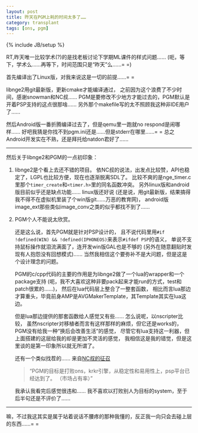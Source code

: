 ```yaml
---
layout: post
title: 昨天在PGM上耗的时间太多了……
category: transplant
tags: [ons, pgm]
---
```

{% include JB/setup %}

RT,昨天唯一比较学术(?)的是找老板讨论下学期ML课件的样式问题……
(呃，等下，学术么……再等下，时间范围只是&ldquo;昨天&rdquo;么……= =)

首先编译出了Linux版，对我来说这是一切的前提……= =

libnge2用git最新版，更新cmake才能编译通过，
之前因为这个浪费了不少时间，感谢snowman和NC叔……
PGM是要修改不少地方才能过去的，PGM默认是开着PSP支持的这点很那啥……
另外那个makefile写的太不照顾我这种非IDE用户了……

然后Android版一番折腾编译过去了，但是qemu里一跑就no respond是闹哪样……
好吧我猜是你找不到pgm.ini还是……但是stderr在哪里……= =
总之Android开发实在不熟，还是拜托给natdon君好了……

-----

然后关于libnge2和PGM的一点初印象：

1. libnge2是个看上去还不错的项目。
依NC叔的说法，出发点比较赞，API也稳定了，LGPL也比较方便，现在也逐渐脱离SDL了。
比较不爽的是nge_timer.c里那个```timer_create```和```<timer.h>```里的同名函数冲突。
另外linux版和android版目前似乎还是缺点功能……
linux版还好说
(还是说，用git最新版，结果搞得我不得不在虚拟机里装了个win版git……万恶的教育网)，
android版image_ext那些类似image_conv之类的似乎都找不到了……

2. PGM个人不能说太欣赏。
	
	还是这么说，首先PGM就是针对PSP设计的，
	且不说代码里用```#if !defined(WIN) && !defined(IPHONEOS)```来表示```#ifdef PSP```的语义，
	单说不支持鼠标操作就泪流满面了，连开发win版GAL也是不够的
	(另外在随意翻贴时发现有人抱怨没有回想模式)……
	当然我相信这个要弥补不是大问题，但是这是个设计理念的问题。
	
	PGM的c/cpp代码的主要的作用是为libnge2做了一个lua的wrapper和一个package支持
	(呃，我不大喜欢这种非要pack起来才能run的方式，test和patch很累的……)，
	然后在lua代码层上整合了一整套函数，
	相比而言lua那边才算重头，毕竟前身AMP是AVGMakerTemplate，其Template其实在lua这边。
	
	但是lua那边提供的那套函数给人感觉又有些……
	怎么说呢，以nscripter比较，
	虽然nscripter对移植者而言有这样那样的麻烦，但它还是works的，
	PGM没有给我一种&ldquo;换后会改善生活&rdquo;的感觉，
	尽管它有lua支持这一利器，但上面搭建的这层给我的却是更加不灵活的感觉，
	我相信这是我的错觉，但是这里谈的是第一印象所以就无所谓了。
	
	还有一个类似找茬的……
	来自[NC叔的征召](http://www.iacger.com/forum.php?mod=viewthread&tid=39266)
	
	> &ldquo;PGM的目标是打败ons，krkr引擎，从稳定性和易用性上，psp平台已经达到了。
	> （市场占有率）&rdquo;

	我承认我看完后感觉很违和……
	我不喜欢以打败别人为目标的system，至于后半句还是不评价了……

-----

嘛，不过我这其实是属于站着说话不腰疼的那种我懂的，反正我一向只会去碰上层的东西……= =

